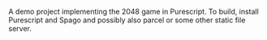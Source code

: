 A demo project implementing the 2048 game in Purescript.
To build, install Purescript and Spago and possibly also parcel or some other static file server.
